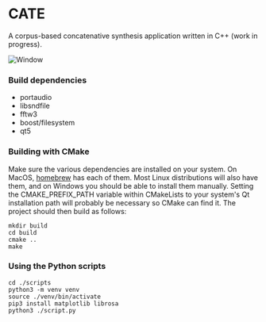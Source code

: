 # CATE
A corpus-based concatenative synthesis application written in C++ (work in progress). 

![Window](https://files.catbox.moe/1lf2mn.png)

### Build dependencies
- portaudio
- libsndfile
- fftw3
- boost/filesystem
- qt5

### Building with CMake
Make sure the various dependencies are installed on your system. On MacOS, [homebrew](https://brew.sh/) has each of them. Most Linux distributions will also have them, and on Windows you should be able to install them manually. Setting the CMAKE_PREFIX_PATH variable within CMakeLists to your system's Qt installation path will probably be necessary so CMake can find it. The project should then build as follows: 
```
mkdir build
cd build
cmake ..
make
```

### Using the Python scripts
```
cd ./scripts
python3 -m venv venv
source ./venv/bin/activate
pip3 install matplotlib librosa
python3 ./script.py
```
